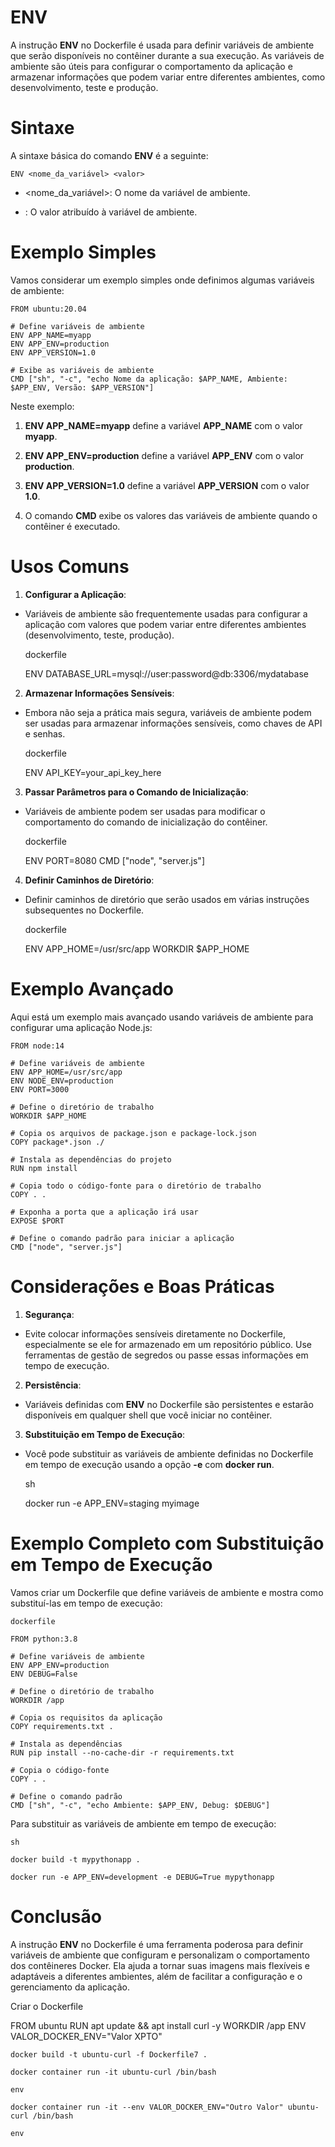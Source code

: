# ENV

A instrução **ENV** no Dockerfile é usada para definir variáveis de ambiente que serão disponíveis no contêiner durante a sua execução. As variáveis de ambiente são úteis para configurar o comportamento da aplicação e armazenar informações que podem variar entre diferentes ambientes, como desenvolvimento, teste e produção.

# Sintaxe

A sintaxe básica do comando **ENV** é a seguinte:

    ENV <nome_da_variável> <valor>

 - <nome_da_variável>: O nome da variável de ambiente.

 - <valor>: O valor atribuído à variável de ambiente.

# Exemplo Simples

Vamos considerar um exemplo simples onde definimos algumas variáveis de ambiente:

    FROM ubuntu:20.04

    # Define variáveis de ambiente
    ENV APP_NAME=myapp
    ENV APP_ENV=production
    ENV APP_VERSION=1.0

    # Exibe as variáveis de ambiente
    CMD ["sh", "-c", "echo Nome da aplicação: $APP_NAME, Ambiente: $APP_ENV, Versão: $APP_VERSION"]

Neste exemplo:

1. **ENV APP_NAME=myapp** define a variável **APP_NAME** com o valor **myapp**.

2. **ENV APP_ENV=production** define a variável **APP_ENV** com o valor **production**.

3. **ENV APP_VERSION=1.0** define a variável **APP_VERSION** com o valor **1.0**.

4. O comando **CMD** exibe os valores das variáveis de ambiente quando o contêiner é executado.

# Usos Comuns

1. **Configurar a Aplicação**:

 - Variáveis de ambiente são frequentemente usadas para configurar a aplicação com valores que podem variar entre diferentes ambientes (desenvolvimento, teste, produção).

    dockerfile

    ENV DATABASE_URL=mysql://user:password@db:3306/mydatabase

2. **Armazenar Informações Sensíveis**:

 - Embora não seja a prática mais segura, variáveis de ambiente podem ser usadas para armazenar informações sensíveis, como chaves de API e senhas.

    dockerfile

    ENV API_KEY=your_api_key_here

3. **Passar Parâmetros para o Comando de Inicialização**:

 - Variáveis de ambiente podem ser usadas para modificar o comportamento do comando de inicialização do contêiner.

    dockerfile

    ENV PORT=8080
    CMD ["node", "server.js"]

4. **Definir Caminhos de Diretório**:

 - Definir caminhos de diretório que serão usados em várias instruções subsequentes no Dockerfile.

    dockerfile

    ENV APP_HOME=/usr/src/app
    WORKDIR $APP_HOME

# Exemplo Avançado

Aqui está um exemplo mais avançado usando variáveis de ambiente para configurar uma aplicação Node.js:

    FROM node:14

    # Define variáveis de ambiente
    ENV APP_HOME=/usr/src/app
    ENV NODE_ENV=production
    ENV PORT=3000

    # Define o diretório de trabalho
    WORKDIR $APP_HOME

    # Copia os arquivos de package.json e package-lock.json
    COPY package*.json ./

    # Instala as dependências do projeto
    RUN npm install

    # Copia todo o código-fonte para o diretório de trabalho
    COPY . .

    # Exponha a porta que a aplicação irá usar
    EXPOSE $PORT

    # Define o comando padrão para iniciar a aplicação
    CMD ["node", "server.js"]

# Considerações e Boas Práticas

1. **Segurança**:

 - Evite colocar informações sensíveis diretamente no Dockerfile, especialmente se ele for armazenado em um repositório público. Use ferramentas de gestão de segredos ou passe essas informações em tempo de execução.

2. **Persistência**:

 - Variáveis definidas com **ENV** no Dockerfile são persistentes e estarão disponíveis em qualquer shell que você iniciar no contêiner.

3. **Substituição em Tempo de Execução**:

 - Você pode substituir as variáveis de ambiente definidas no Dockerfile em tempo de execução usando a opção **-e** com **docker run**.

    sh

    docker run -e APP_ENV=staging myimage

# Exemplo Completo com Substituição em Tempo de Execução

Vamos criar um Dockerfile que define variáveis de ambiente e mostra como substituí-las em tempo de execução:

    dockerfile

    FROM python:3.8

    # Define variáveis de ambiente
    ENV APP_ENV=production
    ENV DEBUG=False

    # Define o diretório de trabalho
    WORKDIR /app

    # Copia os requisitos da aplicação
    COPY requirements.txt .

    # Instala as dependências
    RUN pip install --no-cache-dir -r requirements.txt

    # Copia o código-fonte
    COPY . .

    # Define o comando padrão
    CMD ["sh", "-c", "echo Ambiente: $APP_ENV, Debug: $DEBUG"]

Para substituir as variáveis de ambiente em tempo de execução:

    sh

    docker build -t mypythonapp .

    docker run -e APP_ENV=development -e DEBUG=True mypythonapp

# Conclusão

A instrução **ENV** no Dockerfile é uma ferramenta poderosa para definir variáveis de ambiente que configuram e personalizam o comportamento dos contêineres Docker. Ela ajuda a tornar suas imagens mais flexíveis e adaptáveis a diferentes ambientes, além de facilitar a configuração e o gerenciamento da aplicação.

Criar o Dockerfile

FROM ubuntu
RUN apt update && apt install curl -y
WORKDIR /app
ENV VALOR_DOCKER_ENV="Valor XPTO"

    docker build -t ubuntu-curl -f Dockerfile7 .

    docker container run -it ubuntu-curl /bin/bash

    env

    docker container run -it --env VALOR_DOCKER_ENV="Outro Valor" ubuntu-curl /bin/bash

    env